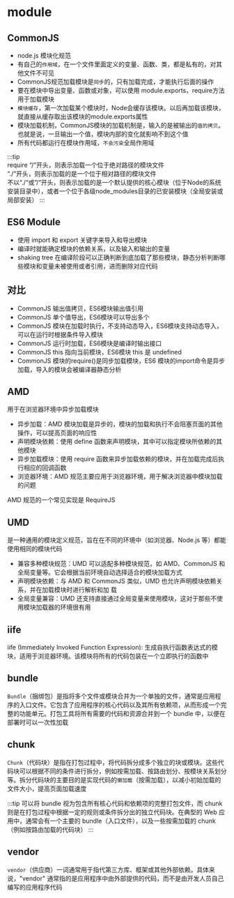 # module

## CommonJS
* node.js 模块化规范
* 有自己的`作用域`，在一个文件里面定义的变量、函数、类，都是私有的，对其他文件不可见
* CommonJS规范加载模块是`同步`的，只有加载完成，才能执行后面的操作
* 要在模块中导出变量、函数或对象，可以使用 module.exports，require方法用于加载模块
* `模块缓存`，第一次加载某个模块时，Node会缓存该模块。以后再加载该模块，就直接从缓存取出该模块的module.exports属性
* 模块加载机制，CommonJS模块的加载机制是，输入的是被输出的`值的拷贝`。也就是说，一旦输出一个值，模块内部的变化就影响不到这个值
* 所有代码都运行在模块作用域，`不会污染`全局作用域

:::tip  
require “/”开头，则表示加载一个位于绝对路径的模块文件  
“./”开头，则表示加载的是一个位于相对路径的模块文件  
不以“./“或”/“开头，则表示加载的是一个默认提供的核心模块（位于Node的系统安装目录中），或者一个位于各级node_modules目录的已安装模块（全局安装或局部安装）
:::

## ES6 Module

* 使用 import 和 export 关键字来导入和导出模块
* 编译时就能确定模块的依赖关系，以及输入和输出的变量
* shaking tree 在编译阶段可以正确判断到底加载了那些模块，静态分析判断哪些模块和变量未被使用或者引用，进而删除对应代码

## 对比
* CommonJS 输出值拷贝，ES6模块输出值引用
* CommonJS 单个值导出，ES6模块可以导出多个
* CommonJS 模块在加载时执行，不支持动态导入，ES6模块支持动态导入，可以在运行时根据条件导入模块
* CommonJS 运行时加载，ES6模块是编译时输出接口
* CommonJS this 指向当前模块，ES6模块 this 是 undefined
* CommonJS 模块的require()是同步加载模块，ES6 模块的import命令是异步加载，导入的模块会被编译器静态分析

## AMD
用于在浏览器环境中异步加载模块
* 异步加载：AMD 模块加载是异步的，模块的加载和执行不会阻塞页面的其他操作，可以提高页面的响应性
* 声明模块依赖：使用 define 函数来声明模块，其中可以指定模块所依赖的其他模块
* 异步加载模块：使用 require 函数来异步加载依赖的模块，并在加载完成后执行相应的回调函数
* 浏览器环境：AMD 规范主要应用于浏览器环境，用于解决浏览器中模块加载的问题

AMD 规范的一个常见实现是 RequireJS

## UMD
是一种通用的模块定义规范，旨在在不同的环境中（如浏览器、Node.js 等）都能使用相同的模块代码
* 兼容多种模块规范：UMD 可以适配多种模块规范，如 AMD、CommonJS 和全局变量等。它会根据当前环境自动选择适合的模块加载方式
* 声明模块依赖：与 AMD 和 CommonJS 类似，UMD 也允许声明模块依赖关系，并在加载模块时进行解析和加 载
* 全局变量兼容：UMD 还支持直接通过全局变量来使用模块，这对于那些不使用模块加载器的环境很有用


## iife 
iife (Immediately Invoked Function Expression): 生成自执行函数表达式的模块，适用于浏览器环境。该模块将所有的代码包装在一个立即执行的函数中


## bundle

`Bundle`（捆绑包）是指将多个文件或模块合并为一个单独的文件，通常是应用程序的入口文件。它包含了应用程序的核心代码以及其所有依赖项，从而形成一个完整的功能单元。打包工具将所有需要的代码和资源合并到一个 bundle 中，以便在部署时可以一次性加载

## chunk
`Chunk`（代码块）是指在打包过程中，将代码拆分成多个独立的块或模块。这些代码块可以根据不同的条件进行拆分，例如按需加载、按路由划分、按模块关系划分等。拆分代码块的主要目的是实现代码的`懒加载`（按需加载），以减小初始加载的文件大小，提高页面加载速度

:::tip
可以将 bundle 视为包含所有核心代码和依赖项的完整打包文件，而 chunk 则是在打包过程中根据一定的规则或条件拆分出的独立代码块。在典型的 Web 应用中，通常会有一个主要的 bundle（入口文件），以及一些按需加载的 chunk（例如按路由加载的代码块）
:::

## vendor
`vendor`（供应商）一词通常用于指代第三方库、框架或其他外部依赖。具体来说，"vendor" 通常指的是应用程序中由外部提供的代码，而不是由开发人员自己编写的应用程序代码